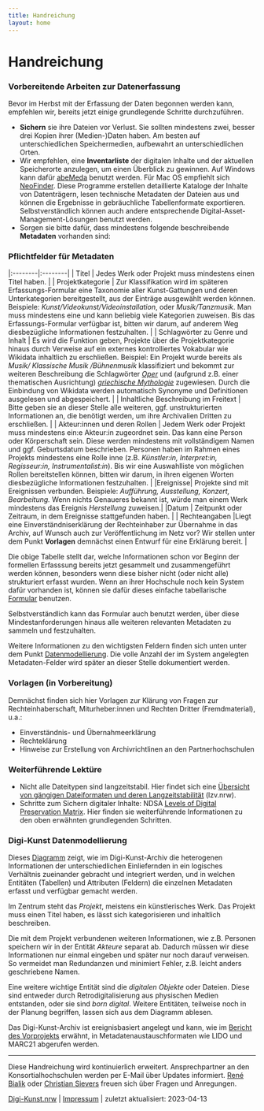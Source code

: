 ```yaml
---
title: Handreichung
layout: home
---
```


# Handreichung

### Vorbereitende Arbeiten zur Datenerfassung
Bevor im Herbst mit der Erfassung der Daten begonnen werden kann, empfehlen wir, bereits jetzt einige grundlegende Schritte durchzuführen. 

- **Sichern** sie ihre Dateien vor Verlust. Sie sollten mindestens zwei, besser drei Kopien ihrer (Medien-)Daten haben. Am besten auf unterschiedlichen Speichermedien, aufbewahrt an unterschiedlichen Orten.
- Wir empfehlen, eine **Inventarliste** der digitalen Inhalte und der aktuellen Speicherorte anzulegen, um einen Überblick zu gewinnen. Auf Windows kann dafür [abeMeda](https://www.abemeda.com/) benutzt werden. Für Mac OS empfiehlt sich [NeoFinder](https://cdfinder.de/). Diese Programme erstellen detaillierte Kataloge der Inhalte von Datenträgern, lesen technische Metadaten der Dateien aus und können die Ergebnisse in gebräuchliche Tabellenformate exportieren. Selbstverständlich können auch andere entsprechende Digital-Asset-Management-Lösungen benutzt werden.
- Sorgen sie bitte dafür, dass mindestens folgende beschreibende **Metadaten** vorhanden sind: 

### Pflichtfelder für Metadaten

|:--------|:--------|
| Titel | Jedes Werk oder Projekt muss mindestens einen Titel haben. |
| Projektkategorie | Zur Klassifikation wird im späteren Erfassungs-Formular eine Taxonomie aller Kunst-Gattungen und deren Unterkategorien bereitgestellt, aus der Einträge ausgewählt werden können. Beispiele: *Kunst/Videokunst/Videoinstallation*, oder *Musik/Tanzmusik*. Man muss mindestens eine und kann beliebig viele Kategorien zuweisen. Bis das Erfassungs-Formular verfügbar ist, bitten wir darum, auf anderem Weg diesbezügliche Informationen festzuhalten. | 
| Schlagwörter zu Genre und Inhalt | Es wird die Funktion geben, Projekte über die Projektkategorie hinaus durch Verweise auf ein externes kontrolliertes Vokabular wie Wikidata inhaltlich zu erschließen. Beispiel: Ein Projekt wurde bereits als *Musik/	Klassische Musik	/Bühnenmusik* klassifiziert und bekommt zur weiteren Beschreibung die Schlagwörter *[Oper](https://www.wikidata.org/wiki/Q1344)* und (aufgrund z.B. einer thematischen Ausrichtung) *[griechische Mythologie](https://www.wikidata.org/wiki/Q34726)* zugewiesen. Durch die Einbindung von Wikidata werden automatisch Synonyme und Definitionen ausgelesen und abgespeichert. |
| Inhaltliche Beschreibung im Freitext           | Bitte geben sie an dieser Stelle alle weiteren, ggf. unstrukturierten Informationen an, die benötigt werden, um ihre Archivalien Dritten zu erschließen.    | 
| Akteur:innen und deren Rollen | Jedem Werk oder Projekt muss mindestens ein:e Akteur:in zugeordnet sein. Das kann eine Person oder Körperschaft sein. Diese werden mindestens mit vollständigem Namen und ggf. Geburtsdatum beschrieben. Personen haben im Rahmen eines Projekts mindestens eine Rolle inne (z.B. *Künstler:in, Interpret:in, Regisseur:in, Instrumentalist:in*). Bis wir eine Auswahlliste von möglichen Rollen bereitstellen können, bitten wir darum, in ihren eigenen Worten diesbezügliche Informationen festzuhalten.  |
|Ereignisse| Projekte sind mit Ereignissen verbunden. Beispiele: *Aufführung, Ausstellung, Konzert, Bearbeitung.* Wenn nichts Genaueres bekannt ist, würde man einem Werk mindestens das Ereignis *Herstellung* zuweisen.|
|Datum | Zeitpunkt oder Zeitraum, in dem Ereignisse stattgefunden haben. |
| Rechteangaben |Liegt eine Einverständniserklärung der Rechteinhaber zur Übernahme in das Archiv, auf Wunsch auch zur Veröffentlichung im Netz vor? Wir stellen unter dem Punkt **Vorlagen** demnächst einen Entwurf für eine Erklärung bereit. |


Die obige Tabelle stellt dar, welche Informationen schon vor Beginn der formellen Erfasssung bereits jetzt gesammelt und  zusammengeführt werden können, besonders wenn diese bisher nicht (oder nicht alle) strukturiert erfasst wurden. Wenn an ihrer Hochschule noch kein System dafür vorhanden ist, können sie dafür dieses einfache tabellarische [Formular](./assets/2023-04-13-Datenaufbereitung-Digi-Kunst.xlsx) benutzen.

Selbstverständlich kann das Formular auch benutzt werden, über diese Mindestanforderungen hinaus alle weiteren relevanten Metadaten zu sammeln und festzuhalten.

Weitere Informationen zu den wichtigsten Feldern finden sich unten unter dem Punkt [Datenmodellierung](https://digi-kunst.github.io/Handreichung/#digi-kunst-datenmodellierung). Die volle Anzahl der im System angelegten Metadaten-Felder wird später an dieser Stelle dokumentiert werden. 

### Vorlagen (in Vorbereitung) 

Demnächst finden sich hier Vorlagen zur Klärung von Fragen zur Rechteinhaberschaft, Miturheber:innen und Rechten Dritter (Fremdmaterial), u.a.:
- Einverständnis- und Übernahmeerklärung
- Rechteklärung
- Hinweise zur Erstellung von Archivrichtlinen an den Partnerhochschulen


### Weiterführende Lektüre

- Nicht alle Dateitypen sind langzeitstabil. Hier findet sich eine [Übersicht von gängigen Dateiformaten und deren Langzeitstabilität](https://www.lzv.nrw/dateiformate/) (lzv.nrw). 
- Schritte zum Sichern digitaler Inhalte: NDSA [Levels of Digital Preservation Matrix](https://osf.io/3na96). Hier finden sie weiterführende Informationen zu den oben erwähnten grundlegenden Schritten.
	

### Digi-Kunst Datenmodellierung 

Dieses [Diagramm](./assets/2023-03-21_Skizze_Datenmodellierung.pdf) zeigt, wie im Digi-Kunst-Archiv die heterogenen Informationen der unterschiedlichen Einliefernden in ein logisches Verhältnis zueinander gebracht und integriert werden, und in welchen Entitäten (Tabellen) und Attributen (Feldern) die einzelnen Metadaten erfasst und verfügbar gemacht werden.

Im Zentrum steht das *Projekt*, meistens ein künstlerisches Werk. Das Projekt muss einen Titel haben, es lässt sich kategorisieren und inhaltlich beschreiben.  

Die mit dem Projekt verbundenen weiteren Informationen, wie z.B. Personen speichern wir in der Entität *Akteure* separat ab. Dadurch müssen wir diese Informationen nur einmal eingeben und später nur noch darauf verweisen. So vermeidet man Redundanzen und minimiert Fehler, z.B. leicht anders geschriebene Namen. 

Eine weitere wichtige Entität sind die *digitalen Objekte* oder Dateien. Diese sind entweder durch Retrodigitalisierung aus physischen Medien entstanden, oder sie sind *born digital*. Weitere Entitäten, teilweise noch in der Planung begriffen, lassen sich aus dem Diagramm ablesen.

Das Digi-Kunst-Archiv ist ereignisbasiert angelegt und kann, wie im [Bericht des Vorprojekts](https://www.dh.nrw/kooperationen/Digi-Kunst.nrw%20%28Vorprojekt%29-63) erwähnt, in Metadatenaustauschformaten wie LIDO und MARC21 abgerufen werden.

---
Diese Handreichung wird kontinuierlich erweitert. Ansprechpartner an den Konsortialhochschulen werden per E-Mail über Updates informiert. [René Bialik](https://www.folkwang-uni.de/home/hochschule/personen/mitarbeiterinnen-a-z/vollanzeige/personen-detail/adm/rene-bialik/) oder [Christian Sievers](https://www.khm.de/personen_hochschule/id.27806.christian-sievers/) freuen sich über Fragen und Anregungen. 

[Digi-Kunst.nrw](https://www.rsh-duesseldorf.de/musikhochschule/wir-ueber-uns/digi-kunstnrw/) | [Impressum](https://www.rsh-duesseldorf.de/service/datenschutz-impressum) | zuletzt aktualisiert: 2023-04-13